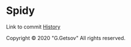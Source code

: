 # Spidy

Link to commit [History](https://github.com/GGetsov/Spidy/blob/master/HISTORY.md) 

Copyright © 2020 "G.Getsov" All rights reserved.